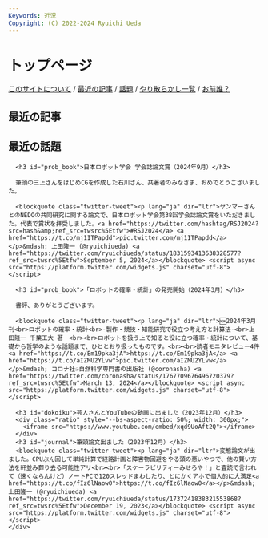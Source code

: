 ```yaml
---
Keywords: 近況
Copyright: (C) 2022-2024 Ryuichi Ueda
---
```


# トップページ

[<i class="fa-solid fa-user"></i> このサイトについて](#thissite) / [<i class="fa-solid fa-pen"></i> 最近の記事](#latest) / [<i class="fa-solid fa-circle-info"></i> 話題](#news) / [やり散らかし一覧](#activity) / [お前誰？](/?page=news)


<div class="row">
    <div class="col-md-6">
        <h2 id="latest"><i class="fa-solid fa-pen"></i> 最近の記事</h2>
        <!--TOP10-->
    </div>
    <div class="col-md-6">
      <h2 id="news"><i class="fa-solid fa-circle-info"></i> 最近の話題</h2>

      <h3 id="prob_book">日本ロボット学会 学会誌論文賞（2024年9月）</h3>

      筆頭の三上さんをはじめCGを作成した石川さん、共著者のみなさま、おめでとうございました。

      <blockquote class="twitter-tweet"><p lang="ja" dir="ltr">ヤンマーさんとのNEDOの共同研究に関する論文で、日本ロボット学会第38回学会誌論文賞をいただきました。代表で賞状を拝受しました。<a href="https://twitter.com/hashtag/RSJ2024?src=hash&amp;ref_src=twsrc%5Etfw">#RSJ2024</a> <a href="https://t.co/mj1ITPapdd">pic.twitter.com/mj1ITPapdd</a></p>&mdash; 上田隆一 (@ryuichiueda) <a href="https://twitter.com/ryuichiueda/status/1831593413638328577?ref_src=twsrc%5Etfw">September 5, 2024</a></blockquote> <script async src="https://platform.twitter.com/widgets.js" charset="utf-8"></script>

      <h3 id="prob_book">「ロボットの確率・統計」の発売開始（2024年3月）</h3>

      書評、ありがとうございます。

      <blockquote class="twitter-tweet"><p lang="ja" dir="ltr">🆕2024年3月刊<br>ロボットの確率・統計<br>-製作・競技・知能研究で役立つ考え方と計算法-<br>上田隆一 千葉工大 著　<br><br>ロボットを扱う上で知ると役に立つ確率・統計について、基礎から哲学のような話題まで、ひととおり扱ったものです。<br><br>読者モニタレビュー4件<a href="https://t.co/Em19pka3jA">https://t.co/Em19pka3jA</a> <a href="https://t.co/aIZMU2YLvw">pic.twitter.com/aIZMU2YLvw</a></p>&mdash; コロナ社☉自然科学専門書の出版社 (@coronasha) <a href="https://twitter.com/coronasha/status/1767709676496720379?ref_src=twsrc%5Etfw">March 13, 2024</a></blockquote> <script async src="https://platform.twitter.com/widgets.js" charset="utf-8"></script>

      <h3 id="dokoiku">芸人さんとYouTubeの動画に出ました（2023年12月）</h3>
      <div class="ratio" style="--bs-aspect-ratio: 50%; width: 300px;">
        <iframe src="https://www.youtube.com/embed/xqd9UoAft2Q"></iframe>
      </div>
      <h3 id="journal">筆頭論文出ました（2023年12月）</h3>
      <blockquote class="twitter-tweet"><p lang="ja" dir="ltr">変態論文が出ました。CPUぶん回して単純計算で経路計画と障害物回避をやる頭の悪いやつで、他の賢い方法を軒並み葬り去る可能性アリ<br><br>「スケーラビリティーみせろや！」と査読で言われて（速くならんけど）ノートPCで120スレッドまわしたり、とにかくアホで個人的に大満足<a href="https://t.co/fIz6lNaow0">https://t.co/fIz6lNaow0</a></p>&mdash; 上田隆一 (@ryuichiueda) <a href="https://twitter.com/ryuichiueda/status/1737241838321553868?ref_src=twsrc%5Etfw">December 19, 2023</a></blockquote> <script async src="https://platform.twitter.com/widgets.js" charset="utf-8"></script>
    </div>
</div>
